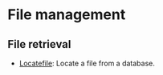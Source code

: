
# File management

## File retrieval

* [Locatefile](https://github.com/computingfoundation/general-purpose-computing.packaged-solutions/tree/master/file_management/file_retrieval/locatefile#locatefile): Locate a file from a database.

